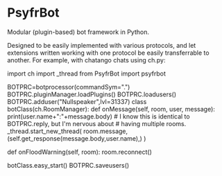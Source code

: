 PsyfrBot
========

Modular (plugin-based) bot framework in Python. 

Designed to be easily implemented with various protocols, and let extensions
written working with one protocol be easily transferrable to another.
For example, with chatango chats using ch.py:

import ch
import _thread
from PsyfrBot import psyfrbot

BOTPRC=botprocessor(commandSym=".")
BOTPRC.pluginManager.loadPlugins()
BOTPRC.loadusers()
BOTPRC.adduser("Nullspeaker",lvl=31337)
class botClass(ch.RoomManager):
  def onMessage(self, room, user, message):
    print(user.name+":"+message.body)
    # I know this is identical to BOTPRC.reply, but I'm nervous about
    #  having multiple rooms. 
    _thread.start_new_thread(
        room.message,(self.get_response(message.body,user.name),)
      )
  
  def onFloodWarning(self, room):
    room.reconnect()

botClass.easy_start()
BOTPRC.saveusers()
